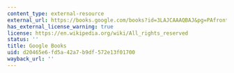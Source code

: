 ```yaml
---
content_type: external-resource
external_url: https://books.google.com/books?id=3LAJCAAAQBAJ&pg=PAfrontcover#v=onepage&q&f=false
has_external_license_warning: true
license: https://en.wikipedia.org/wiki/All_rights_reserved
status: ''
title: Google Books
uid: d20465e6-fd5a-42a7-b9df-572e13f01700
wayback_url: ''
---
```


